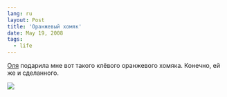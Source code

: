 ```yaml
---
lang: ru
layout: Post
title: 'Оранжевый хомяк'
date: May 19, 2008
tags:
  - life
---
```


[Оля](http://rifka-toy.livejournal.com/) подарила мне вот такого клёвого оранжевого хомяка. Конечно, ей же и сделанного.

![](http://wow.sapegin.me/373H1B1K0d2H/sapegin-artem-20d-2008-05-18-502-0273.jpg)
